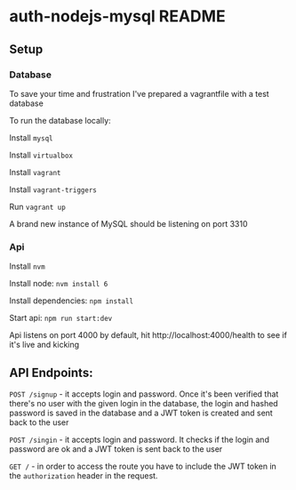 # auth-nodejs-mysql README

## Setup

### Database

To save your time and frustration I've prepared a vagrantfile with a test database

To run the database locally:

Install `mysql`

Install `virtualbox`

Install `vagrant`

Install `vagrant-triggers`

Run `vagrant up`

A brand new instance of MySQL should be listening on port 3310

### Api

Install `nvm`

Install node: `nvm install 6`

Install dependencies: `npm install`

Start api: `npm run start:dev`

Api listens on port 4000 by default, hit http://localhost:4000/health to see if it's live and kicking

## API Endpoints:

`POST /signup` - it accepts login and password. Once it's been verified that there's no user with the given login in the database, the login and hashed password is saved in the database and a JWT token is created and sent back to the user

`POST /singin` - it accepts login and password. It checks if the login and password are ok and a JWT token is sent back to the user

`GET /` - in order to access the route you have to include the JWT token in the `authorization` header in the request.
